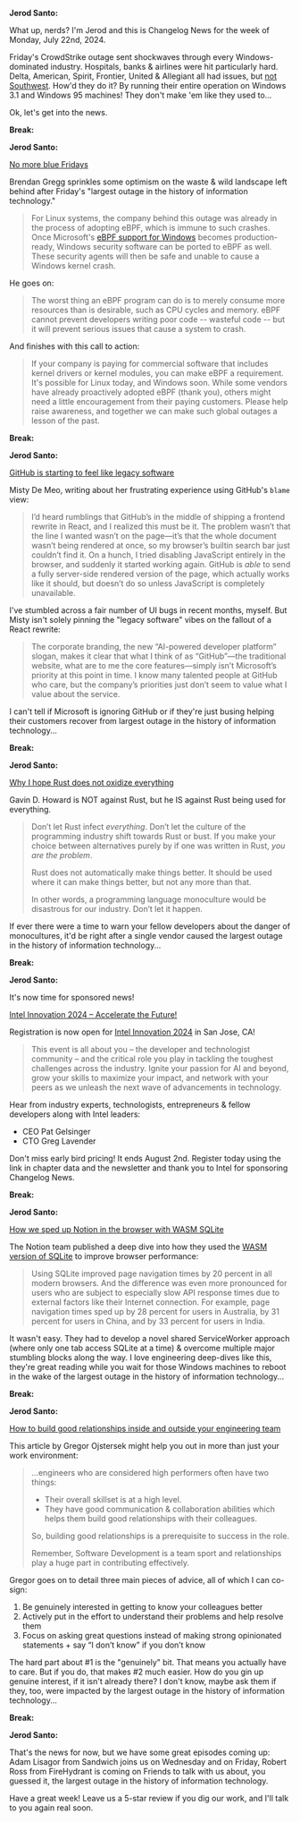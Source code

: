 **Jerod Santo:**

What up, nerds? I'm Jerod and this is Changelog News for the week of Monday, July 22nd, 2024.

Friday's CrowdStrike outage sent shockwaves through every Windows-dominated industry. Hospitals, banks & airlines were hit particularly hard. Delta, American, Spirit, Frontier, United & Allegiant all had issues, but [not Southwest](https://www.yahoo.com/tech/windows-version-1992-saving-southwest-171922788.html). How'd they do it? By running their entire operation on Windows 3.1 and Windows 95 machines! They don't make 'em like they used to...

Ok, let's get into the news.

**Break:**

**Jerod Santo:**

[No more blue Fridays](https://www.brendangregg.com/blog/2024-07-22/no-more-blue-fridays.html)

Brendan Gregg sprinkles some optimism on the waste & wild landscape left behind after Friday's "largest outage in the history of information technology."

>  For Linux systems, the company behind this outage was already in the process of adopting eBPF, which is immune to such crashes. Once Microsoft's [eBPF support for Windows](https://github.com/microsoft/ebpf-for-windows) becomes production-ready, Windows security software can be ported to eBPF as well. These security agents will then be safe and unable to cause a Windows kernel crash.

He goes on:

> The worst thing an eBPF program can do is to merely consume more resources than is desirable, such as CPU cycles and memory. eBPF cannot prevent developers writing poor code -- wasteful code -- but it will prevent serious issues that cause a system to crash.

And finishes with this call to action:

> If your company is paying for commercial software that includes kernel drivers or kernel modules, you can make eBPF a requirement. It's possible for Linux today, and Windows soon. While some vendors have already proactively adopted eBPF (thank you), others might need a little encouragement from their paying customers. Please help raise awareness, and together we can make such global outages a lesson of the past.

**Break:**

**Jerod Santo:**

[GitHub is starting to feel like legacy software](https://www.mistys-internet.website/blog/blog/2024/07/12/github-is-starting-to-feel-like-legacy-software/)

Misty De Meo, writing about her frustrating experience using GitHub's `blame` view:

> I’d heard rumblings that GitHub’s in the middle of shipping a frontend rewrite in React, and I realized this must be it. The problem wasn’t that the line I wanted wasn’t on the page—it’s that the whole document wasn’t being rendered at once, so my browser’s builtin search bar just couldn’t find it. On a hunch, I tried disabling JavaScript entirely in the browser, and suddenly it started working again. GitHub is _able_ to send a fully server-side rendered version of the page, which actually works like it should, but doesn’t do so unless JavaScript is completely unavailable.

I've stumbled across a fair number of UI bugs in recent months, myself. But Misty isn't solely pinning the "legacy software" vibes on the fallout of a React rewrite:

> The corporate branding, the new “AI-powered developer platform” slogan, makes it clear that what I think of as “GitHub”—the traditional website, what are to me the core features—simply isn’t Microsoft’s priority at this point in time. I know many talented people at GitHub who care, but the company’s priorities just don’t seem to value what I value about the service.

I can't tell if Microsoft is ignoring GitHub or if they're just busing helping their customers recover from largest outage in the history of information technology...

**Break:**

**Jerod Santo:**

[Why I hope Rust does not oxidize everything](https://gavinhoward.com/2024/07/why-i-hope-rust-does-not-oxidize-everything/)

Gavin D. Howard is NOT against Rust, but he IS against Rust being used for everything.

> Don’t let Rust infect *everything*. Don’t let the culture of the programming industry shift towards Rust or bust. If you make your choice between alternatives purely by if one was written in Rust, *you are the problem*.
>
> Rust does not automatically make things better. It should be used where it can make things better, but not any more than that.
>
> In other words, a programming language monoculture would be disastrous for our industry. Don’t let it happen.

If ever there were a time to warn your fellow developers about the danger of monocultures, it'd be right after a single vendor caused the largest outage in the history of information technology...

**Break:**

**Jerod Santo:**

It's now time for sponsored news!

[Intel Innovation 2024 – Accelerate the Future!](https://reg.oneventseries.intel.com/flow/intel/innv2024/InnovationReg/login)

Registration is now open for [Intel Innovation 2024](https://reg.oneventseries.intel.com/flow/intel/innv2024/InnovationReg/login) in San Jose, CA!

> This event is all about you – the developer and technologist community – and the critical role you play in tackling the toughest challenges across the industry. Ignite your passion for AI and beyond, grow your skills to maximize your impact, and network with your peers as we unleash the next wave of advancements in technology.

Hear from industry experts, technologists, entrepreneurs & fellow developers along with Intel leaders:

- CEO Pat Gelsinger
- CTO Greg Lavender

Don't miss early bird pricing! It ends August 2nd. Register today using the link in chapter data and the newsletter and thank you to Intel for sponsoring Changelog News.

**Break:**

**Jerod Santo:**

[How we sped up Notion in the browser with WASM SQLite](https://www.notion.so/blog/how-we-sped-up-notion-in-the-browser-with-wasm-sqlite)

The Notion team published a deep dive into how they used the [WASM version of SQLite](https://sqlite.org/wasm/doc/tip/about.md) to improve browser performance:

> Using SQLite improved page navigation times by 20 percent in all modern browsers. And the difference was even more pronounced for users who are subject to especially slow API response times due to external factors like their Internet connection. For example, page navigation times sped up by 28 percent for users in Australia, by 31 percent for users in China, and by 33 percent for users in India.

It wasn't easy. They had to develop a novel shared ServiceWorker approach (where only one tab access SQLite at a time) & overcome multiple major stumbling blocks along the way. I love engineering deep-dives like this, they're great reading while you wait for those Windows machines to reboot in the wake of the largest outage in the history of information technology...

**Break:**

**Jerod Santo:**

[How to build good relationships inside and outside your engineering team](https://newsletter.eng-leadership.com/p/how-to-build-good-relationships-inside)

This article by Gregor Ojstersek might help you out in more than just your work environment:

> ...engineers who are considered high performers often have two things:
>
> - Their overall skillset is at a high level.
> - They have good communication & collaboration abilities which helps them build good relationships with their colleagues.
>
> So, building good relationships is a prerequisite to success in the role.
>
> Remember, Software Development is a team sport and relationships play a huge part in contributing effectively.

Gregor goes on to detail three main pieces of advice, all of which I can co-sign:

1. Be genuinely interested in getting to know your colleagues better
2. Actively put in the effort to understand their problems and help resolve them
3. Focus on asking great questions instead of making strong opinionated statements + say “I don’t know” if you don’t know

The hard part about #1 is the "genuinely" bit. That means you actually have to care. But if you do, that makes #2 much easier. How do you gin up genuine interest, if it isn't already there? I don't know, maybe ask them if they, too, were impacted by the largest outage in the history of information technology...

**Break:**

**Jerod Santo:**

That's the news for now, but we have some great episodes coming up: Adam Lisagor from Sandwich joins us on Wednesday and on Friday, Robert Ross from FireHydrant is coming on Friends to talk with us about, you guessed it,
the largest outage in the history of information technology.

Have a great week! Leave us a 5-star review if you dig our work, and I'll talk to you again real soon.
